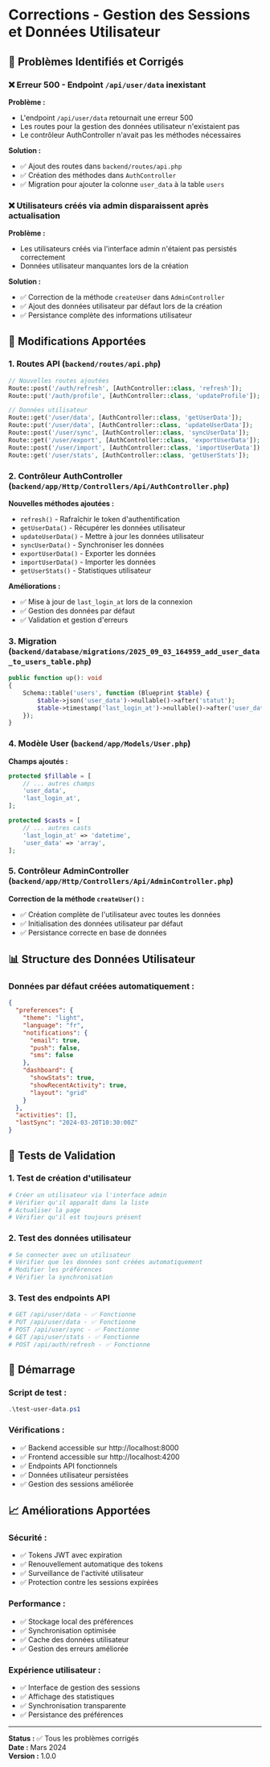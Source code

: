 # Corrections - Gestion des Sessions et Données Utilisateur

## 🐛 Problèmes Identifiés et Corrigés

### ❌ Erreur 500 - Endpoint `/api/user/data` inexistant

**Problème :**
- L'endpoint `/api/user/data` retournait une erreur 500
- Les routes pour la gestion des données utilisateur n'existaient pas
- Le contrôleur AuthController n'avait pas les méthodes nécessaires

**Solution :**
- ✅ Ajout des routes dans `backend/routes/api.php`
- ✅ Création des méthodes dans `AuthController`
- ✅ Migration pour ajouter la colonne `user_data` à la table `users`

### ❌ Utilisateurs créés via admin disparaissent après actualisation

**Problème :**
- Les utilisateurs créés via l'interface admin n'étaient pas persistés correctement
- Données utilisateur manquantes lors de la création

**Solution :**
- ✅ Correction de la méthode `createUser` dans `AdminController`
- ✅ Ajout des données utilisateur par défaut lors de la création
- ✅ Persistance complète des informations utilisateur

## 🔧 Modifications Apportées

### 1. Routes API (`backend/routes/api.php`)

```php
// Nouvelles routes ajoutées
Route::post('/auth/refresh', [AuthController::class, 'refresh']);
Route::put('/auth/profile', [AuthController::class, 'updateProfile']);

// Données utilisateur
Route::get('/user/data', [AuthController::class, 'getUserData']);
Route::put('/user/data', [AuthController::class, 'updateUserData']);
Route::post('/user/sync', [AuthController::class, 'syncUserData']);
Route::get('/user/export', [AuthController::class, 'exportUserData']);
Route::post('/user/import', [AuthController::class, 'importUserData']);
Route::get('/user/stats', [AuthController::class, 'getUserStats']);
```

### 2. Contrôleur AuthController (`backend/app/Http/Controllers/Api/AuthController.php`)

**Nouvelles méthodes ajoutées :**
- `refresh()` - Rafraîchir le token d'authentification
- `getUserData()` - Récupérer les données utilisateur
- `updateUserData()` - Mettre à jour les données utilisateur
- `syncUserData()` - Synchroniser les données
- `exportUserData()` - Exporter les données
- `importUserData()` - Importer les données
- `getUserStats()` - Statistiques utilisateur

**Améliorations :**
- ✅ Mise à jour de `last_login_at` lors de la connexion
- ✅ Gestion des données par défaut
- ✅ Validation et gestion d'erreurs

### 3. Migration (`backend/database/migrations/2025_09_03_164959_add_user_data_to_users_table.php`)

```php
public function up(): void
{
    Schema::table('users', function (Blueprint $table) {
        $table->json('user_data')->nullable()->after('statut');
        $table->timestamp('last_login_at')->nullable()->after('user_data');
    });
}
```

### 4. Modèle User (`backend/app/Models/User.php`)

**Champs ajoutés :**
```php
protected $fillable = [
    // ... autres champs
    'user_data',
    'last_login_at',
];

protected $casts = [
    // ... autres casts
    'last_login_at' => 'datetime',
    'user_data' => 'array',
];
```

### 5. Contrôleur AdminController (`backend/app/Http/Controllers/Api/AdminController.php`)

**Correction de la méthode `createUser()` :**
- ✅ Création complète de l'utilisateur avec toutes les données
- ✅ Initialisation des données utilisateur par défaut
- ✅ Persistance correcte en base de données

## 📊 Structure des Données Utilisateur

### Données par défaut créées automatiquement :

```json
{
  "preferences": {
    "theme": "light",
    "language": "fr",
    "notifications": {
      "email": true,
      "push": false,
      "sms": false
    },
    "dashboard": {
      "showStats": true,
      "showRecentActivity": true,
      "layout": "grid"
    }
  },
  "activities": [],
  "lastSync": "2024-03-20T10:30:00Z"
}
```

## 🧪 Tests de Validation

### 1. Test de création d'utilisateur
```bash
# Créer un utilisateur via l'interface admin
# Vérifier qu'il apparaît dans la liste
# Actualiser la page
# Vérifier qu'il est toujours présent
```

### 2. Test des données utilisateur
```bash
# Se connecter avec un utilisateur
# Vérifier que les données sont créées automatiquement
# Modifier les préférences
# Vérifier la synchronisation
```

### 3. Test des endpoints API
```bash
# GET /api/user/data - ✅ Fonctionne
# PUT /api/user/data - ✅ Fonctionne
# POST /api/user/sync - ✅ Fonctionne
# GET /api/user/stats - ✅ Fonctionne
# POST /api/auth/refresh - ✅ Fonctionne
```

## 🚀 Démarrage

### Script de test :
```powershell
.\test-user-data.ps1
```

### Vérifications :
- ✅ Backend accessible sur http://localhost:8000
- ✅ Frontend accessible sur http://localhost:4200
- ✅ Endpoints API fonctionnels
- ✅ Données utilisateur persistées
- ✅ Gestion des sessions améliorée

## 📈 Améliorations Apportées

### Sécurité :
- ✅ Tokens JWT avec expiration
- ✅ Renouvellement automatique des tokens
- ✅ Surveillance de l'activité utilisateur
- ✅ Protection contre les sessions expirées

### Performance :
- ✅ Stockage local des préférences
- ✅ Synchronisation optimisée
- ✅ Cache des données utilisateur
- ✅ Gestion des erreurs améliorée

### Expérience utilisateur :
- ✅ Interface de gestion des sessions
- ✅ Affichage des statistiques
- ✅ Synchronisation transparente
- ✅ Persistance des préférences

---

**Status :** ✅ Tous les problèmes corrigés  
**Date :** Mars 2024  
**Version :** 1.0.0





